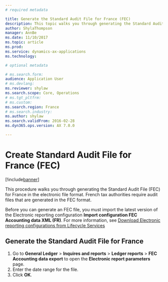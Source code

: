 ```yaml
---
# required metadata

title: Generate the Standard Audit File for France (FEC)
description: This topic walks you through generating the Standard Audit File for France (FEC) in Microsoft Dynamics 365 for Finance and Operations.
author: ShylaThompson
manager: AnnBe
ms.date: 11/10/2017
ms.topic: article
ms.prod: 
ms.service: dynamics-ax-applications
ms.technology: 

# optional metadata

# ms.search.form: 
audience: Application User
# ms.devlang: 
ms.reviewer: shylaw
ms.search.scope: Core, Operations
# ms.tgt_pltfrm: 
# ms.custom:
ms.search.region: France
# ms.search.industry: 
ms.author: shylaw
ms.search.validFrom: 2016-02-28
ms.dyn365.ops.version: AX 7.0.0

---
```


# Create Standard Audit File for France (FEC)

[!include[banner](../includes/banner.md)]

This procedure walks you through generating the Standard Audit File (FEC) for France in the electronic file format. French tax authorities require audit files that are generated in the FEC format.

Before you can generate an FEC file, you must import the latest version of the Electronic reporting configuration **Import configuration FEC Accounting data XML (FR)**. For more information, see [Download Electronic reporting configurations from Lifecycle Services](../../dev-itpro/analytics/download-electronic-reporting-configuration-lcs.md)

## Generate the Standard Audit File for France
1.	Go to **General Ledger** > **Inquires and reports** > **Ledger reports** > **FEC Accounting data export** to open the **Electronic report parameters** page.
2.	Enter the date range for the file.
3.	Click **OK**.
